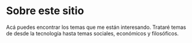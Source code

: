 # Sobre este sitio

Acá puedes encontrar los temas que me están interesando. Trataré temas de
desde la tecnología hasta temas sociales, económicos y filosóficos.
